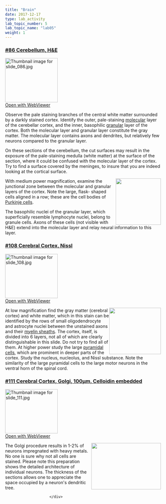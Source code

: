 ```yaml
---
title: "Brain"
date: 2017-12-17
type: lab_activity
lab_topic_number: 5
lab_topic_name: "lab05"
weight: 1
---
```

<div class="entrybody">
						<h3><u>#86 Cerebellum, <span class="caps">H&amp;E</span></u></h3>

<div class="thumbnail"> <a href="http://virtualslides.cumc.columbia.edu/86.svs/view.apml?" target="_blank"><img alt="Thumbnail image for slide_086.jpg" src="/assets/images/slide_086-thumb-170x143-1602.jpg" width="170" height="143" class="mt-image-left"></a><br><a href="http://virtualslides.cumc.columbia.edu/86.svs/view.apml?" target="_blank">Open with WebViewer</a> </div>

<p>Observe the pale staining branches of the central white matter surrounded by a darkly stained cortex.   Identify the outer, pale-staining <u>molecular</u> layer of the cerebellar cortex, and the inner, basophilic <u>granular</u> layer of the cortex.  Both the molecular layer and granular layer constitute the gray matter.  The molecular layer contains axons and dendrites, but relatively few neurons compared to the granular layer.</p>

<p>On these sections of the cerebellum, the cut surfaces may result in the exposure of the pale-staining medulla  (white matter) at the surface of the section, where it could be confused with the molecular layer of the cortex.  Try to find a surface covered by the meninges, to insure that you are indeed looking at the cortical surface.</p>

<p><img src="/assets/images/86%20cerebellum.jpg" style="width:146px; height:150px; float:right;">With medium power magnification, examine the junctional zone between the molecular and granular layers of the cortex.  Note the large, flask- shaped cells aligned in a row; these are the cell bodies of <u>Purkinje cells</u>.  </p>

<p>The basophilic nuclei of the granular layer, which superficially resemble lymphocyte nuclei, belong to granule cells.  Axons of these cells (not visible with <span class="caps">H&amp;E</span>) extend into the molecular layer and relay neural information to this layer.</p>


<h3><u>#108 Cerebral Cortex, Nissl</u></h3>

<div class="thumbnail"> <a href="http://virtualslides.cumc.columbia.edu/108.svs/view.apml?" target="_blank"><img alt="Thumbnail image for slide_108.jpg" src="/assets/images/slide_108-thumb-170x143-1644.jpg" width="170" height="143" class="mt-image-left"></a><br><a href="http://virtualslides.cumc.columbia.edu/108.svs/view.apml?" target="_blank">Open with WebViewer</a> </div>

<p><img src="/assets/images/108%20cerebral%20cortex.jpg" style="width:167px; height:150px; float:right;">At low magnification find the gray matter (cerebral cortex) and white matter, which in this stain can be identified by the rows of small oligodendrocyte and astrocyte nuclei between the unstained axons and their <u>myelin sheaths</u>.  The cortex, itself, is divided into 6 layers, not all of which are clearly distinguishable in this slide.  Do not try to find all of them.  At higher power study the large <u>pyramidal cells</u>, which are prominent in deeper parts of the cortex.   Study the nucleus, nucleolus, and Nissl substance.  Note the similarity of the large pyramidal cells to the large motor neurons in the ventral horn of the spinal cord.</p>

<h3><u>#111 Cerebral Cortex, Golgi, 100µm, Celloidin embedded</u></h3>

<div class="thumbnail"> <a href="http://virtualslides.cumc.columbia.edu/111.svs/view.apml?" target="_blank"><img alt="Thumbnail image for slide_111.jpg" src="/assets/images/slide_111-thumb-170x143-1650.jpg" width="170" height="143" class="mt-image-left"></a><br><a href="http://virtualslides.cumc.columbia.edu/111.svs/view.apml?" target="_blank">Open with WebViewer</a> </div>

<p><img src="/assets/images/111%20cerebral%20cortex.jpg" style="width:225px; height:150px; float:right;">The Golgi procedure results in 1-2% of neurons impregnated with heavy metals.  No one is sure why not all cells are stained.  Please note this preparation shows the detailed architecture of individual neurons.  The thickness of the sections allows one to appreciate the space occupied by a neuron's dendritic tree.</p>
						
						
						</div>

